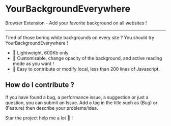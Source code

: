 # YourBackgroundEverywhere
Browser Extension - Add your favorite background on all websites !

-------
Tired of those boring white backgrounds on every site ?
You should try YourBackgroundEverywhere !

- :leaves: Lightweight, 600Kb only.
- :art: Customisable, change opacity of the background, and active reading mode as you want !
- :handshake: Easy to contribute or modify local, less than 200 lines of Javascript.

## How do I contribute ?
If you have found a bug, a performance issue, a suggestion or just a question, you can submit an Issue.
Add a tag in the title such as (Bug) or (Feature) then describe your problems/idea.

Star the project help me a lot :dizzy: !

